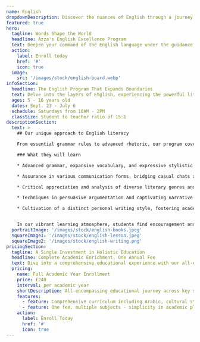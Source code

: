 ```yaml
---
name: English
dropdownDescription: Discover the nuances of English through a journey of linguistic exploration and expression.
featured: true
hero:
  tagline: Words Shape the World
  headline: Azza's English Excellence Program
  text: Deepen your command of the English language under the guidance of expert educators, committed to bringing every student into the world of nuanced communication and insightful literary appreciation.
  action:
    label: Enroll today
    href: '#'
    icon: true
  image:
    src: '/images/stock/english-board.webp'
infoSection:
  headline: The English Program That Expands Boundaries
  text: Delve into the layers of English, experiencing the powerful literary heritage and modern expressions that connect and move societies across the globe.
  ages: 5 - 16 years old
  dates: Sept. 23 - July 6
  schedule: Saturdays from 10AM - 2PM
  classSize: Student to teacher ratio of 15:1
descriptionSection:
  text: >
    ## Our unique approach to English literacy

    From essential grammar rules to advanced rhetoric, our program covers the expanse of the English language, enabling students to convey their ideas effectively and creatively. Interactive lessons encourage students to refine their written and verbal English skills, positioning them as confident contributors in global dialogues.

    ### What they will learn

    * Advanced grammar, expansive vocabulary, and expressive stylistic techniques.

    * Assurance in various communication forms, bridging casual chats and scholarly discussions.

    * Critical appreciation and analysis of diverse literary genres and historical periods.

    * Techniques in persuasive argumentation and captivating narrative construction.

    * Cultivation of a distinct personal writing style, fostering academic advancement and personal growth.


    In our vibrant learning atmosphere, students find encouragement and intellectual stimulation vital for proficiency in English. Our educators serve not merely as teachers but as guides in literary exploration, instilling an enduring love for the English language and its pivotal role in cultural discourse.
  portraitImage: '/images/stock/english-books.jpeg'
  squareImage1: '/images/stock/english-lesson.jpeg'
  squareImage2: '/images/stock/english-writing.png'
pricingSection:
  tagline: A Single Investment in Holistic Education
  headline: Complete Academic Enrichment, One Annual Fee
  text: Dive into a comprehensive educational experience with our all-encompassing curriculum, designed for holistic growth and exploration.
  pricing:
    name: Full Academic Year Enrollment
    price: £240
    interval: per academic year
    shortDescription: All-encompassing educational journey across key subjects
    features:
      - feature: Comprehensive curriculum including Arabic, cultural studies, Maths, and English
      - feature: One fee, multiple subjects - simplicity in academic planning
    action:
      label: Enroll Today
      href: '#'
      icon: true
---
```

